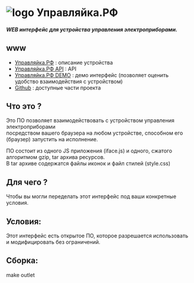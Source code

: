 # ![logo](http://xn--80aaf2afeziz9j.xn--p1ai/images/logo.png) Управляйка.РФ

#### _WEB интерфейс для устройства управления электроприборами._

## www
 * [Управляйка.РФ](http://xn--80aaf2afeziz9j.xn--p1ai/) : описание устройства
 * [Управляйка.РФ API](http://xn--80aaf2afeziz9j.xn--p1ai/api/) : API
 * [Управляйка.РФ DEMO](http://xn--80aaf2afeziz9j.xn--p1ai/demo_interface/) : демо интерфейс (позволяет оценить удобство взаимодействия с устройством)
 * [Github](https://github.com/hg-pavlov/) : доступные части проекта

## Что это ?

 Это ПО позволяет взаимодействовать с устройством управления электроприборами <br />
 посредством вашего браузера на любом устройстве, способном его (браузер) запустить на исполнение.

 ПО состоит из одного JS приложения (iface.js) и одного, сжатого алгоритмом gzip, tar архива ресурсов. <br />
 В tar архиве содержатся файлы иконок и файл стилей (style.css)

## Для чего ?

 Чтобы вы могли переделать этот интерфейс под ваши конкретные условия.

## Условия:

 Этот интерфейс есть открытое ПО, которое разрешается использовать и модифицировать без ограничений.	


## Сборка:

 make outlet
